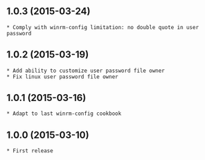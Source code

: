 1.0.3 (2015-03-24)
-----
    * Comply with winrm-config limitation: no double quote in user password

1.0.2 (2015-03-19)
-----
    * Add ability to customize user password file owner
    * Fix linux user password file owner

1.0.1 (2015-03-16)
-----
    * Adapt to last winrm-config cookbook

1.0.0 (2015-03-10)
-----
    * First release
